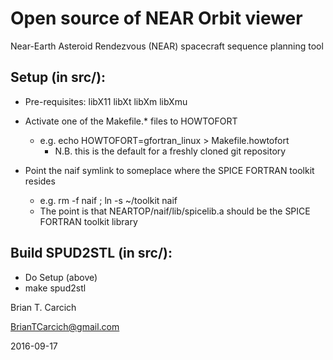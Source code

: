# Open source of NEAR Orbit viewer

Near-Earth Asteroid Rendezvous (NEAR) spacecraft sequence planning tool

## Setup (in src/):

* Pre-requisites:  libX11 libXt libXm libXmu

* Activate one of the Makefile.\* files to HOWTOFORT
  * e.g. echo HOWTOFORT=gfortran_linux > Makefile.howtofort
    * N.B. this is the default for a freshly cloned git repository

* Point the naif symlink to someplace where the SPICE FORTRAN toolkit resides
  * e.g. rm -f naif ; ln -s ~/toolkit naif
  * The point is that NEARTOP/naif/lib/spicelib.a should be the SPICE FORTRAN toolkit library


## Build SPUD2STL (in src/):

* Do Setup (above)
* make spud2stl


Brian T. Carcich

BrianTCarcich@gmail.com

2016-09-17
